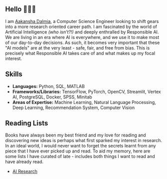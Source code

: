 ## Hello 🙋🏻‍♀️
I am [Aakansha Dalmia](https://www.linkedin.com/in/aakanshadalmia/), a Computer Science Engineer looking to shift gears into a more research oriented career path. I am fascinated by the world of Artificial Intelligence _(who isn’t?!)_ and deeply enthralled by Responsible AI. We are living in an era where AI is everywhere, and we use it to make most of our day-to-day decisions. As such, it becomes very important that these "AI models" are at the very least - safe, fair, and free from bias. This is precisely what Responsible AI takes care of and what makes up my focal interest.

## Skills
- **Languages:** Python, SQL, MATLAB
- **Frameworks/Libraries:** TensorFlow, PyTorch, OpenCV, Streamlit, Vertex AI, PostgreSQL, Docker, SPSS, Minitab
- **Areas of Expertise:** Machine Learning, Natural Language Processing, Deep Learning, Recommendation System, Computer Vision

## Reading Lists
Books have always been my best friend and my love for reading and discovering new ideas is perhaps what first sparked my interest in research. In an ideal world, I would never want to forget the secrets learnt from any piece that I have ever picked up and read. To aid my memory, here are some lists I have curated of late - includes both things I want to read and have already read.
- [AI Research](https://aakanshadalmia.notion.site/Reading-List-Research-a5998c6e519040f4bc8b65801b86c73d)
